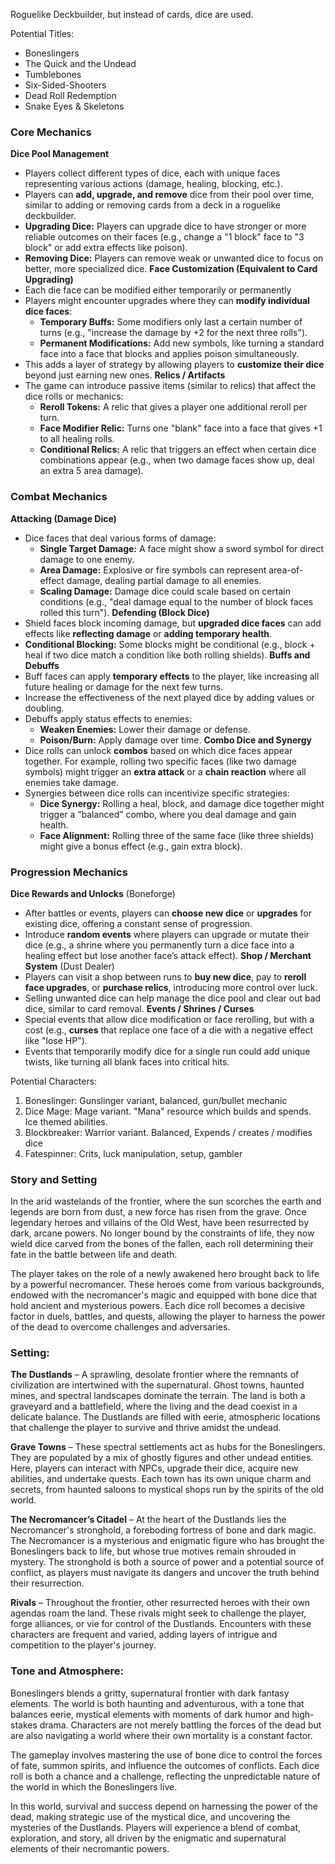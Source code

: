 Roguelike Deckbuilder, but instead of cards, dice are used.

Potential Titles:
- Boneslingers
- The Quick and the Undead
- Tumblebones
- Six-Sided-Shooters
- Dead Roll Redemption
- Snake Eyes & Skeletons
### **Core Mechanics**
**Dice Pool Management**
- Players collect different types of dice, each with unique faces representing various actions (damage, healing, blocking, etc.).
- Players can **add, upgrade, and remove** dice from their pool over time, similar to adding or removing cards from a deck in a roguelike deckbuilder.
- **Upgrading Dice:** Players can upgrade dice to have stronger or more reliable outcomes on their faces (e.g., change a "1 block" face to "3 block" or add extra effects like poison).
- **Removing Dice:** Players can remove weak or unwanted dice to focus on better, more specialized dice.
**Face Customization (Equivalent to Card Upgrading)**
- Each die face can be modified either temporarily or permanently
- Players might encounter upgrades where they can **modify individual dice faces**:
	- **Temporary Buffs:** Some modifiers only last a certain number of turns (e.g., "increase the damage by +2 for the next three rolls").
	- **Permanent Modifications:** Add new symbols, like turning a standard face into a face that blocks and applies poison simultaneously.
- This adds a layer of strategy by allowing players to **customize their dice** beyond just earning new ones.
**Relics / Artifacts**
- The game can introduce passive items (similar to relics) that affect the dice rolls or mechanics:
	- **Reroll Tokens:** A relic that gives a player one additional reroll per turn.
	- **Face Modifier Relic:** Turns one "blank" face into a face that gives +1 to all healing rolls.
	- **Conditional Relics:** A relic that triggers an effect when certain dice combinations appear (e.g., when two damage faces show up, deal an extra 5 area damage).

### **Combat Mechanics**
 **Attacking (Damage Dice)**
- Dice faces that deal various forms of damage:
	- **Single Target Damage:** A face might show a sword symbol for direct damage to one enemy.
	- **Area Damage:** Explosive or fire symbols can represent area-of-effect damage, dealing partial damage to all enemies.
	- **Scaling Damage:** Damage dice could scale based on certain conditions (e.g., "deal damage equal to the number of block faces rolled this turn").
**Defending (Block Dice)**
- Shield faces block incoming damage, but **upgraded dice faces** can add effects like **reflecting damage** or **adding temporary health**.
- **Conditional Blocking:** Some blocks might be conditional (e.g., block + heal if two dice match a condition like both rolling shields).
**Buffs and Debuffs**
- Buff faces can apply **temporary effects** to the player, like increasing all future healing or damage for the next few turns.
- Increase the effectiveness of the next played dice by adding values or doubling.
- Debuffs apply status effects to enemies:
	- **Weaken Enemies:** Lower their damage or defense.
	- **Poison/Burn:** Apply damage over time.
**Combo Dice and Synergy**
- Dice rolls can unlock **combos** based on which dice faces appear together. For example, rolling two specific faces (like two damage symbols) might trigger an **extra attack** or a **chain reaction** where all enemies take damage.
- Synergies between dice rolls can incentivize specific strategies:
	- **Dice Synergy:** Rolling a heal, block, and damage dice together might trigger a “balanced” combo, where you deal damage and gain health.
	- **Face Alignment:** Rolling three of the same face (like three shields) might give a bonus effect (e.g., gain extra block).
### **Progression Mechanics**
**Dice Rewards and Unlocks** (Boneforge)
- After battles or events, players can **choose new dice** or **upgrades** for existing dice, offering a constant sense of progression.
- Introduce **random events** where players can upgrade or mutate their dice (e.g., a shrine where you permanently turn a dice face into a healing effect but lose another face’s attack effect).
**Shop / Merchant System** (Dust Dealer)
- Players can visit a shop between runs to **buy new dice**, pay to **reroll face upgrades**, or **purchase relics**, introducing more control over luck.
- Selling unwanted dice can help manage the dice pool and clear out bad dice, similar to card removal.
**Events / Shrines / Curses**
- Special events that allow dice modification or face rerolling, but with a cost (e.g., **curses** that replace one face of a die with a negative effect like "lose HP").
- Events that temporarily modify dice for a single run could add unique twists, like turning all blank faces into critical hits.

Potential Characters:
1. Boneslinger: Gunslinger variant, balanced, gun/bullet mechanic
2. Dice Mage: Mage variant. "Mana" resource which builds and spends. Ice themed abilities.
3. Blockbreaker: Warrior variant. Balanced, Expends / creates / modifies dice
4. Fatespinner: Crits, luck manipulation, setup, gambler 

### **Story and Setting**

In the arid wastelands of the frontier, where the sun scorches the earth and legends are born from dust, a new force has risen from the grave. Once legendary heroes and villains of the Old West, have been resurrected by dark, arcane powers. No longer bound by the constraints of life, they now wield dice carved from the bones of the fallen, each roll determining their fate in the battle between life and death.

The player takes on the role of a newly awakened hero brought back to life by a powerful necromancer. These heroes come from various backgrounds, endowed with the necromancer's magic and equipped with bone dice that hold ancient and mysterious powers. Each dice roll becomes a decisive factor in duels, battles, and quests, allowing the player to harness the power of the dead to overcome challenges and adversaries.

### **Setting:**

**The Dustlands** – A sprawling, desolate frontier where the remnants of civilization are intertwined with the supernatural. Ghost towns, haunted mines, and spectral landscapes dominate the terrain. The land is both a graveyard and a battlefield, where the living and the dead coexist in a delicate balance. The Dustlands are filled with eerie, atmospheric locations that challenge the player to survive and thrive amidst the undead.

**Grave Towns** – These spectral settlements act as hubs for the Boneslingers. They are populated by a mix of ghostly figures and other undead entities. Here, players can interact with NPCs, upgrade their dice, acquire new abilities, and undertake quests. Each town has its own unique charm and secrets, from haunted saloons to mystical shops run by the spirits of the old world.

**The Necromancer’s Citadel** – At the heart of the Dustlands lies the Necromancer's stronghold, a foreboding fortress of bone and dark magic. The Necromancer is a mysterious and enigmatic figure who has brought the Boneslingers back to life, but whose true motives remain shrouded in mystery. The stronghold is both a source of power and a potential source of conflict, as players must navigate its dangers and uncover the truth behind their resurrection.

**Rivals** – Throughout the frontier, other resurrected heroes with their own agendas roam the land. These rivals might seek to challenge the player, forge alliances, or vie for control of the Dustlands. Encounters with these characters are frequent and varied, adding layers of intrigue and competition to the player's journey.

### **Tone and Atmosphere:**

Boneslingers blends a gritty, supernatural frontier with dark fantasy elements. The world is both haunting and adventurous, with a tone that balances eerie, mystical elements with moments of dark humor and high-stakes drama. Characters are not merely battling the forces of the dead but are also navigating a world where their own mortality is a constant factor.

The gameplay involves mastering the use of bone dice to control the forces of fate, summon spirits, and influence the outcomes of conflicts. Each dice roll is both a chance and a challenge, reflecting the unpredictable nature of the world in which the Boneslingers live.

In this world, survival and success depend on harnessing the power of the dead, making strategic use of the mystical dice, and uncovering the mysteries of the Dustlands. Players will experience a blend of combat, exploration, and story, all driven by the enigmatic and supernatural elements of their necromantic powers.